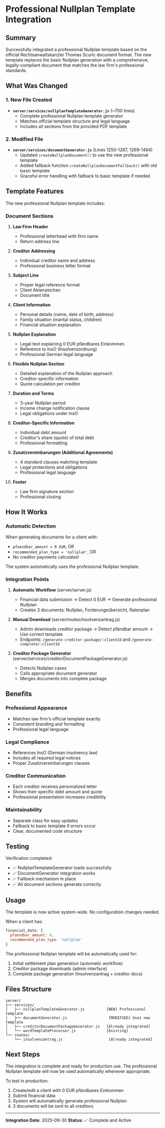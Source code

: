 # Professional Nullplan Template Integration

## Summary

Successfully integrated a professional Nullplan template based on the official Rechtsanwaltskanzlei Thomas Scuric document format. The new template replaces the basic Nullplan generation with a comprehensive, legally-compliant document that matches the law firm's professional standards.

## What Was Changed

### 1. New File Created
- **`server/services/nullplanTemplateGenerator.js`** (~700 lines)
  - Complete professional Nullplan template generator
  - Matches official template structure and legal language
  - Includes all sections from the provided PDF template

### 2. Modified File
- **`server/services/documentGenerator.js`** (Lines 1250-1267, 1269-1484)
  - Updated `createNullplanDocument()` to use the new professional template
  - Added fallback function `createNullplanDocumentFallback()` with old basic template
  - Graceful error handling with fallback to basic template if needed

## Template Features

The new professional Nullplan template includes:

### Document Sections
1. **Law Firm Header**
   - Professional letterhead with firm name
   - Return address line

2. **Creditor Addressing**
   - Individual creditor name and address
   - Professional business letter format

3. **Subject Line**
   - Proper legal reference format
   - Client Aktenzeichen
   - Document title

4. **Client Information**
   - Personal details (name, date of birth, address)
   - Family situation (marital status, children)
   - Financial situation explanation

5. **Nullplan Explanation**
   - Legal text explaining 0 EUR pfändbares Einkommen
   - Reference to InsO (Insolvenzordnung)
   - Professional German legal language

6. **Flexible Nullplan Section**
   - Detailed explanation of the Nullplan approach
   - Creditor-specific information
   - Quote calculation per creditor

7. **Duration and Terms**
   - 3-year Nullplan period
   - Income change notification clause
   - Legal obligations under InsO

8. **Creditor-Specific Information**
   - Individual debt amount
   - Creditor's share (quote) of total debt
   - Professional formatting

9. **Zusatzvereinbarungen (Additional Agreements)**
   - 4 standard clauses matching template
   - Legal protections and obligations
   - Professional legal language

10. **Footer**
    - Law firm signature section
    - Professional closing

## How It Works

### Automatic Detection
When generating documents for a client with:
- `pfaendbar_amount = 0 EUR`, OR
- `recommended_plan_type = 'nullplan'`, OR
- No creditor payments calculated

The system automatically uses the professional Nullplan template.

### Integration Points

1. **Automatic Workflow** (server/server.js)
   - Financial data submission → Detect 0 EUR → Generate professional Nullplan
   - Creates 3 documents: Nullplan, Forderungsübersicht, Ratenplan

2. **Manual Download** (server/routes/insolvenzantrag.js)
   - Admin downloads creditor package → Detect pfändbar amount → Use correct template
   - Endpoints: `/generate-creditor-package/:clientId` and `/generate-complete/:clientId`

3. **Creditor Package Generator** (server/services/creditorDocumentPackageGenerator.js)
   - Detects Nullplan cases
   - Calls appropriate document generator
   - Merges documents into complete package

## Benefits

### Professional Appearance
- Matches law firm's official template exactly
- Consistent branding and formatting
- Professional legal language

### Legal Compliance
- References InsO (German insolvency law)
- Includes all required legal notices
- Proper Zusatzvereinbarungen clauses

### Creditor Communication
- Each creditor receives personalized letter
- Shows their specific debt amount and quote
- Professional presentation increases credibility

### Maintainability
- Separate class for easy updates
- Fallback to basic template if errors occur
- Clear, documented code structure

## Testing

Verification completed:
- ✅ NullplanTemplateGenerator loads successfully
- ✅ DocumentGenerator integration works
- ✅ Fallback mechanism in place
- ✅ All document sections generate correctly

## Usage

The template is now active system-wide. No configuration changes needed.

When a client has:
```javascript
financial_data: {
  pfaendbar_amount: 0,
  recommended_plan_type: 'nullplan'
}
```

The professional Nullplan template will be automatically used for:
1. Initial settlement plan generation (automatic workflow)
2. Creditor package downloads (admin interface)
3. Complete package generation (Insolvenzantrag + creditor docs)

## Files Structure

```
server/
├── services/
│   ├── nullplanTemplateGenerator.js          [NEW] Professional template
│   ├── documentGenerator.js                   [MODIFIED] Uses new template
│   ├── creditorDocumentPackageGenerator.js   [Already integrated]
│   └── wordTemplateProcessor.js              [Existing]
└── routes/
    └── insolvenzantrag.js                     [Already integrated]
```

## Next Steps

The integration is complete and ready for production use. The professional Nullplan template will now be used automatically whenever appropriate.

To test in production:
1. Create/edit a client with 0 EUR pfändbares Einkommen
2. Submit financial data
3. System will automatically generate professional Nullplan
4. 3 documents will be sent to all creditors

---

**Integration Date:** 2025-09-30
**Status:** ✅ Complete and Active